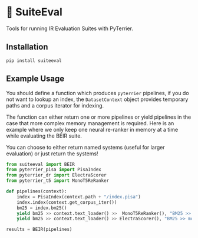 # 🍬 SuiteEval

Tools for running IR Evaluation Suites with PyTerrier.

## Installation

```
pip install suiteeval
```

## Example Usage

You should define a function which produces `pyterrier` pipelines, if you do not want to lookup an index, the `DatasetContext` object provides temporary paths and a corpus iterator for indexing.

The function can either return one or more pipelines or yield pipelines in the case that more complex memory management is required. Here is an example where we only keep one neural re-ranker in memory at a time while evaluating the BEIR suite.

You can choose to either return named systems (useful for larger evaluation) or just return the systems!

```python
from suiteeval import BEIR
from pyterrier_pisa import PisaIndex
from pyterrier_dr import ElectraScorer
from pyterrier_t5 import MonoT5ReRanker

def pipelines(context):
    index = PisaIndex(context.path + "/index.pisa")
    index.index(context.get_corpus_iter())
    bm25 = index.bm25()
    yield bm25 >> context.text_loader() >>  MonoT5ReRanker(), "BM25 >> monoT5"
    yield bm25 >> context.text_loader() >> ElectraScorer(), "BM25 >> monoELECTRA"

results = BEIR(pipelines)
```
